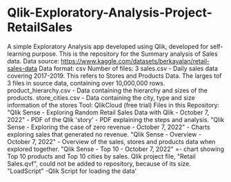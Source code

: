 # Qlik-Exploratory-Analysis-Project-RetailSales
A simple Exploratory Analysis app developed using Qlik, developed for self-learning purpose. This is the repository for the Summary analysis of Sales data.
Data source: https://www.kaggle.com/datasets/berkayalan/retail-sales-data 
Data format: csv
Number of files: 3
sales.csv - Daily sales data covering 2017-2019. This refers to Stores and Products Data. The larges tof 3 files in source data, containing over 10,000,000 rows.
product_hierarchy.csv - Data containing the hierarchy and sizes of the products.
store_cities.csv - Data containing the city, type and size information of the stores 
Tool: QlikCloud (free trial)
Files in this Repository:
"Qlik Sense - Exploring Random Retail Sales Data with Qlik - October 7, 2022" - PDF of the Qlik 'story' - PDF explaining the steps and analysis. 
"Qlik Sense - Exploring the case of zero revenue - October 7, 2022" - Charts exploring sales that generated no revenue.
"Qlik Sense - Overview - October 7, 2022" - Overview of the sales, stores and products data when explored together.
"Qlik Sense - Top 10 - October 7, 2022" =- chart showing Top 10 products and Top 10 cities  by sales.
Qlik project file, "Retail Sales.qvf", could not be added to repository, because of its size.
"LoadScript" -Qlik Script for loading the data' 
